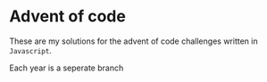 # Advent of code

These are my solutions for the advent of code challenges written in `Javascript`.

Each year is a seperate branch
